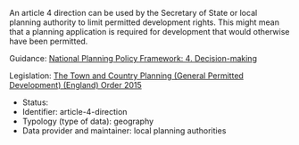 An article 4 direction can be used by the Secretary of State or local planning authority to limit permitted development rights. This might mean that a planning application is required for development that would otherwise have been permitted. 

Guidance: [National Planning Policy Framework: 4. Decision-making](https://www.gov.uk/guidance/national-planning-policy-framework/4-decision-making#planning-conditions-and-obligations)

Legislation: [The Town and Country Planning (General Permitted Development) (England) Order 2015](https://www.legislation.gov.uk/uksi/2015/596/article/4/made)

* Status: 
* Identifier: article-4-direction
* Typology (type of data): geography
* Data provider and maintainer: local planning authorities
